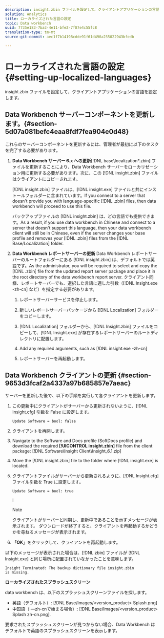 ```yaml
---
description: insight.zbin ファイルを設定して、クライアントアプリケーションの言語を設定します。
solution: Analytics
title: ローカライズされた言語の設定
topic: Data workbench
uuid: 7735e183-7ba3-4e11-bfe2-7f87e4c55fc8
translation-type: tm+mt
source-git-commit: aec1f7b14198cdde91f61d490a235022943bfedb

---
```



# ローカライズされた言語の設定{#setting-up-localized-languages}

insight.zbin ファイルを設定して、クライアントアプリケーションの言語を設定します。

## Data Workbench サーバーコンポーネントを更新します。{#section-5d07a081befc4eaa8fdf7fea904e0d48}

これらのサーバーコンポーネントを更新するには、管理者が最初に以下のタスクを完了する必要があります。

1. **Data Workbench サーバー 6.x への更新**[!DNL base\localization\*.zbin] ファイルを更新することにより、Data Workbench サーバーをローカリゼーション用に更新する必要があります。次に、この [!DNL insight.zbin] ファイルはクライアントにコピーされます。

   [!DNL insight.zbin] ファイルは、[!DNL insight.exe] ファイルと共にインストールフォルダーに含まれています。If you connect to a server that doesn&#39;t provide you with language-specific [!DNL .zbin] files, then data workbench will proceed to use this file.

   バックアップファイルの [!DNL insight.zbin] は、どの言語でも提供できます。As a result, if you use data workbench in Chinese and connect to a server that doesn&#39;t support this language, then your data workbench client will still be in Chinese, even if the server changes your base profile and removes your [!DNL .zbin] files from the [!DNL Base/Localization] folder.

1. **Data Workbench レポートサーバーの更新** Data Workbench レポートサーバーのルートフォルダーにある [!DNL insight.zbin] は、デフォルトでは英語です。As the administrator, you will be required to select and copy the [!DNL .zbin] file from the updated report server package and place it in the root directory of the data workbench report server. クライアント同様、レポートサーバーでも、選択した言語に適した引数（[!DNL Insight.exe -zh-cn] など）を指定する必要があります。

   1. レポートサーバーサービスを停止します。
   1. 新しいレポートサーバーパッケージから [!DNL Localization] フォルダーをコピーします。
   1. [!DNL Localization] フォルダーから、[!DNL Insight.zbin] ファイルをコピーして、[!DNL Insight.exe] が存在するレポートサーバーのルートディレクトリに配置します。

   1. Add any required arguments, such as [!DNL insight.exe -zh-cn]
   1. レポートサーバーを再起動します。

## Data Workbench クライアントの更新 {#section-9653d3fcaf2a4337a97b685857e7aeac}

サーバーを更新した後で、以下の手順を実行して各クライアントを更新します。

1. この更新中にクライアントがサーバーから更新されないように、[!DNL Insight.cfg] 引数を False に設定します。

   ```
   Update Software = bool: false
   ```

1. クライアントを再開します。
1. Navigate to the Software and Docs profile (SoftDocs profile) and download the required **[!UICONTROL insight.zbin]** file from the client package: [!DNL Software\Insight Client\Insight_6.1.zip]

1. Move the [!DNL insight.zbin] file to the folder where [!DNL insight.exe] is located.

1. クライアントファイルがサーバーから更新されるように、[!DNL Insight.cfg] ファイル引数を True に設定します。

   ```
   Update Software = bool: true
   ```

   I

   >[!NOTE]
   >
   >クライアントがサーバーと同期し、更新中であることを示すメッセージが表示されます。 ダウンロードが終了すると、クライアントを再起動するかどうかを尋ねるメッセージが表示されます。

1. 「**OK**」をクリックして、クライアントを再起動します。

以下のメッセージが表示された場合は、[!DNL zbin] ファイルが [!DNL Insight.exe] と同じ場所に配置されていなかったことを意味します。

```
Insight Terminated: The backup dictionary file insight.zbin 
is missing.
```

**ローカライズされたスプラッシュスクリーン**

data workbench は、以下のスプラッシュスクリーンファイルを探します。

* 英語（デフォルト）: [!DNL Base/Images/<version_product> Splash.png]
* 中国語（ —zh-cnで始まる場合）: [!DNL Base/Images/<version_product> Splash zh-cn.png].

要求されたスプラッシュスクリーンが見つからない場合、Data Workbench はデフォルトで英語のスプラッシュスクリーンを表示します。

<!-- <a id="section_91AE5EF234C14652A7B04082A22629AB"></a> -->

